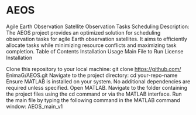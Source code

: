 # AEOS
Agile Earth Observation Satellite Observation Tasks Scheduling Description: The AEOS project provides an optimized solution for scheduling observation tasks for agile Earth observation satellites. It aims to efficiently allocate tasks while minimizing resource conflicts and maximizing task completion. Table of Contents Installation Usage Main File to Run License Installation

Clone this repository to your local machine: git clone https://github.com/ EnimaG/AEOS.git
Navigate to the project directory: cd your-repo-name
Ensure MATLAB is installed on your system. No additional dependencies are required unless specified.
Open MATLAB.
Navigate to the folder containing the project files using the cd command or via the MATLAB interface.
Run the main file by typing the following command in the MATLAB command window: AEOS_main_v1
